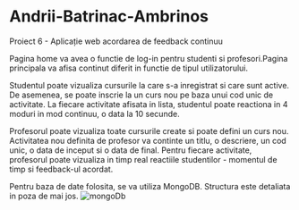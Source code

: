 # Andrii-Batrinac-Ambrinos
Proiect 6 - Aplicație web acordarea de feedback continuu

Pagina home va avea o functie de log-in pentru studenti si profesori.Pagina principala va afisa continut diferit in functie de tipul utilizatorului.

Studentul poate vizualiza cursurile la care s-a inregistrat si care sunt active.
De asemenea, se poate inscrie la un curs nou pe baza unui cod unic de activitate.
La fiecare activitate afisata in lista, studentul poate reactiona in 4 moduri in mod continuu, o data la 10 secunde. 

Profesorul poate vizualiza toate cursurile create si poate defini un curs nou. 
Activitatea nou definita de profesor va continte un titlu, o descriere, un cod unic, o data de inceput si o data de final. Pentru fiecare activitate, profesorul poate vizualiza in timp real reactiile studentilor - momentul de timp si feedback-ul acordat.

Pentru baza de date folosita, se va utiliza MongoDB.
Structura este detaliata in poza de mai jos.
![mongoDb](https://user-images.githubusercontent.com/103776334/202897458-06486fe1-48df-4dcb-acf1-8ddf7481cfd6.jpg)
